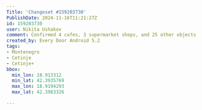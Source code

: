 ```yaml
---
Title: 'Changeset #159203730'
PublishDate: 2024-11-16T11:21:27Z
id: 159203730
user: Nikita Ushakov
comment: Confirmed 4 cafes, 3 supermarket shops, and 25 other objects
created_by: Every Door Android 5.2
tags:
- Montenegro
- Cetinje
- Cetinje+
bbox:
  min_lon: 18.913312
  min_lat: 42.3935769
  max_lon: 18.9194293
  max_lat: 42.3983326

---
```

